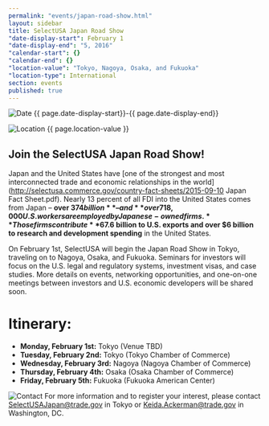 ```yaml
---
permalink: "events/japan-road-show.html"
layout: sidebar
title: SelectUSA Japan Road Show
"date-display-start": February 1
"date-display-end": "5, 2016"
"calendar-start": {}
"calendar-end": {}
"location-value": "Tokyo, Nagoya, Osaka, and Fukuoka"
"location-type": International
section: events
published: true
---
```





![Date](https://google.github.io/material-design-icons/action/svg/design/ic_event_24px.svg "Date") {{ page.date-display-start}}-{{ page.date-display-end}}

![Location](http://google.github.io/material-design-icons/social/svg/design/ic_location_city_24px.svg "Location") {{ page.location-value }}

## Join the SelectUSA Japan Road Show!

Japan and the United States have [one of the strongest and most interconnected trade and economic relationships in the world](http://selectusa.commerce.gov/country-fact-sheets/2015-09-10 Japan Fact Sheet.pdf). Nearly 13 percent of all FDI into the United States comes from Japan – **over $374 billion** – and **over 718,000 U.S. workers are employed by Japanese-owned firms.** Those firms contribute **$67.6 billion to U.S. exports and over $6 billion to research and development spending** in the United States.  

On February 1st, SelectUSA will begin the Japan Road Show in Tokyo, traveling on to Nagoya, Osaka, and Fukuoka. Seminars for investors will focus on the U.S. legal and regulatory systems, investment visas, and case studies. More details on events, networking opportunities, and one-on-one meetings between investors and U.S. economic developers will be shared soon.  

# Itinerary:
* **Monday, February 1st:** Tokyo (Venue TBD)
* **Tuesday, February 2nd:** Tokyo (Tokyo Chamber of Commerce)
* **Wednesday, February 3rd:** Nagoya (Nagoya Chamber of Commerce)
* **Thursday, February 4th:** Osaka (Osaka Chamber of Commerce)
* **Friday, February 5th:** Fukuoka (Fukuoka American Center)


![Contact](https://google.github.io/material-design-icons/action/svg/design/ic_question_answer_24px.svg "Contact") For more information and to register your interest, please contact [SelectUSAJapan@trade.gov](mailto:selectusajapan@trade.gov) in Tokyo or [Keida.Ackerman@trade.gov](mailto:keida.ackerman@trade.gov) in Washington, DC.
